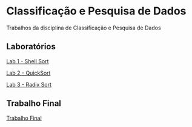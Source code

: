 # Classificação e Pesquisa de Dados
Trabalhos da disciplina de Classificação e Pesquisa de Dados
&nbsp;

## Laboratórios
[Lab 1 - Shell Sort](lab1/lab1-2023.pdf)
&nbsp;
  
[Lab 2 - QuickSort](lab2/lab2-2023.pdf)
&nbsp;
  
[Lab 3 - Radix Sort](lab3/lab3-2023-1.pdf)

## Trabalho Final
[Trabalho Final](TrabFinal/Trabalho%20final%20FIFA21.pdf)



